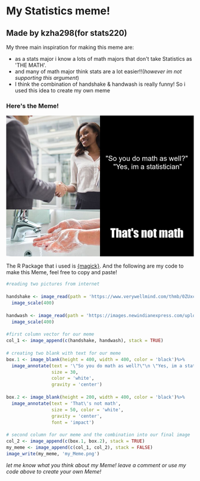 # My Statistics meme! 
## Made by kzha298(for stats220)

My three main inspiration for making this meme are:
- as a stats major i know a lots of math majors that don't take Statistics as 'THE MATH'. 
- and many of math major think stats are a lot easier!!(*however im not supporting this argument*) 
- I think the combination of handshake & handwash is really funny! So i used this idea to create my own meme
### Here's the Meme!

![](mymeme.png)


The R Package that i used is [{magick}](https://cran.r-project.org/web/packages/magick/vignettes/intro.html).
And the following are my code to make this Meme, feel free to copy and paste!

```r
#reading two pictures from internet

handshake <- image_read(path = 'https://www.verywellmind.com/thmb/0ZUxcaqPRokMIzKRi3Wh0Z-BDdQ=/2692x2692/smart/filters:no_upscale()/business-people-shaking-hands-outside-of-office-building-521813417-5954fdc33df78cdc2970d5ac.jpg')%>%
  image_scale(400)

handwash <- image_read(path = 'https://images.newindianexpress.com/uploads/user/imagelibrary/2020/4/8/w900X450/handwashing_.jpg?w=400&dpr=2.6')%>%
  image_scale(400)

#first column vector for our meme
col_1 <- image_append(c(handshake, handwash), stack = TRUE)

# creating two blank with text for our meme
box.1 <- image_blank(height = 400, width = 400, color = 'black')%>%
  image_annotate(text = '\"So you do math as well?\"\n \"Yes, im a statistician\"',
                 size = 30, 
                 color = 'white', 
                 gravity = 'center')

box.2 <- image_blank(height = 200, width = 400, color = 'black')%>%
  image_annotate(text = 'That\'s not math', 
                 size = 50, color = 'white',
                 gravity = 'center', 
                 font = 'impact')

# second column for our meme and the combination into our final image
col_2 <- image_append(c(box.1, box.2), stack = TRUE)
my_meme <- image_append(c(col_1, col_2), stack = FALSE)
image_write(my_meme, 'my_Meme.png')

```
*let me know what you think about my Meme! leave a comment or use my code above to create your own Meme!* 
